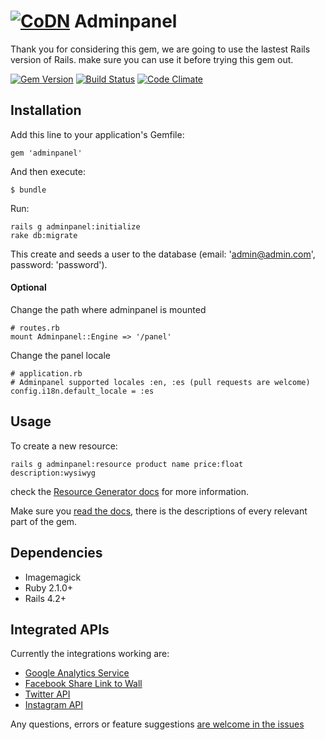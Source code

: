 # [![CoDN](http://cl.ly/image/130Q0E153d2G/codn180.png)](http://www.codn.mx "CoDN") Adminpanel

Thank you for considering this gem, we are going to use the lastest Rails version of Rails. make sure you can use it before trying this gem out.

[![Gem Version](https://badge.fury.io/rb/adminpanel.svg)](http://badge.fury.io/rb/adminpanel)
[![Build Status](https://travis-ci.org/codn/adminpanel.svg?branch=master)](https://travis-ci.org/codn/adminpanel)
[![Code Climate](https://codeclimate.com/github/codn/adminpanel/badges/gpa.svg)](https://codeclimate.com/github/codn/adminpanel)
<!-- [![Dependency Status](https://gemnasium.com/codn/adminpanel.svg)](https://gemnasium.com/codn/adminpanel) -->
## Installation

Add this line to your application's Gemfile:

    gem 'adminpanel'

And then execute:

    $ bundle

Run:

    rails g adminpanel:initialize
    rake db:migrate
This create and seeds a user to the database (email: 'admin@admin.com', password: 'password').
    
#### Optional

Change the path where adminpanel is mounted

    # routes.rb
    mount Adminpanel::Engine => '/panel'

Change the panel locale

    # application.rb
    # Adminpanel supported locales :en, :es (pull requests are welcome)
    config.i18n.default_locale = :es

## Usage

To create a new resource: 
```
rails g adminpanel:resource product name price:float description:wysiwyg
```
check the [Resource Generator docs](http://codn.github.io/adminpanel/generator/resource) for more information.

Make sure you [read the docs](http://codn.github.io/adminpanel), there is the descriptions of every relevant part of the gem.

## Dependencies

* Imagemagick
* Ruby 2.1.0+
* Rails 4.2+

## Integrated APIs

Currently the integrations working are:

* [Google Analytics Service](http://codn.github.io/adminpanel/module/google-analytics.html)
* [Facebook Share Link to Wall](http://codn.github.io/module/facebook)
* [Twitter API](http://codn.github.io/adminpanel/module/twitter)
* [Instagram API](http://codn.github.io/adminpanel/module/instagram)

Any questions, errors or feature suggestions [are welcome in the issues](https://github.com/codn/adminpanel/issues/new)
